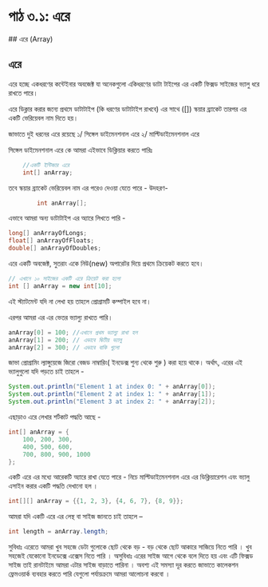 # পাঠ ৩.১: এরে

\#\# এরে \(Array\)

## এরে

এরে হচ্ছে একধরণের কন্টেইনার অবজেক্ট যা অনেকগুলো একিধরণের ডাটা টাইপের এর একটি ফিক্সড সাইজের ভ্যালু ধরে রাখতে পারে।

এরে ডিক্লার করার জন্যে প্রথমে ডাটাটাইপ \(কি ধরণের ডাটাটাইপ রাখবে\) এর সাথে \(\[\]\) স্কয়ার ব্র্যাকেট তারপর এর একটি ভেরিয়েবল নাম দিতে হয়।

জাভাতে দুই ধরনের এরে রয়েছে ১/ সিঙ্গেল ডাইমেনশনাল এরে ২/ মাল্টিডাইমেনশনাল এরে

সিঙ্গেল ডাইমেনশনাল এরে কে আমরা এইভাবে ডিক্লিয়ার করতে পারিঃ

```java
    //একটি ইন্টিজার এরে 
    int[] anArray;
```

তবে স্কয়ার ব্র্যাকেট ভেরিয়েবল নাম এর পরেও দেওয়া যেতে পারে - উদহরণ-

```java
        int anArray[];
```

এভাবে আমরা অন্য ডাটাটাইপ এর অ্যারে লিখতে পারি -

```java
long[] anArrayOfLongs;
float[] anArrayOfFloats;
double[] anArrayOfDoubles;
```

এরে একটি অবজেক্ট, সুতরাং একে নিউ\(new\) অপারেটর দিয়ে প্রথমে ক্রিয়েকট করতে হবে।

```java
// এখানে ১০ সাইজের একটি এরে ক্রিয়েট করা হলো 
int [] anArray = new int[10];
```

এই স্ট্যাটমেন্ট যদি না লেখা হয় তাহলে প্রোগ্রামটি কম্পাইল হবে না।

এরপর আমরা এর এর ভেতর ভ্যাল্যু রাখতে পারি।

```java
anArray[0] = 100; //এখানে প্রথম ভ্যাল্যু রাখা হল 
anArray[1] = 200; // এভাবে দ্বিতীয় ভ্যালু
anArray[2] = 300; // এভাবে বাকি গুলো
```

জাভা প্রোগ্রামিং ল্যাঙ্গুয়েজে জিরো বেজড নাম্বারিং\( ইনডেক্স শুন্য থেকে শুরু \) করা হয়ে থাকে। অর্থাৎ, এরের এই ভ্যালুগুলো যদি পড়তে চাই তাহলে -

```java
System.out.println("Element 1 at index 0: " + anArray[0]);
System.out.println("Element 2 at index 1: " + anArray[1]);
System.out.println("Element 3 at index 2: " + anArray[2]);
```

এছাড়াও এরে লেখার শর্টকাট পদ্ধতি আছে -

```java
int[] anArray = { 
    100, 200, 300,
    400, 500, 600, 
    700, 800, 900, 1000
};
```

একটি এরে এর মধ্যে আরেকটি অ্যারে রাখা যেতে পারে - নিচে মাল্টিডাইমেনশনাল এরে এর ডিক্লিয়ারেশন এবং ভ্যালু এসাইন করার একটি পদ্ধতি দেখানো হল ।

```java
int[][] anArray = {{1, 2, 3}, {4, 6, 7}, {8, 9}};
```

আমরা যদি একটি এরে এর লেন্থ বা সাইজ জানতে চাই তাহলে –

```java
int length = anArray.length;
```

সুবিধাঃ এরেতে আমরা খুব সহজে ডেটা গুলোকে ছোট থেকে বড় - বড় থেকে ছোট আকারে সাজিয়ে নিতে পারি । খুব সহজেই যেকোনো ইনডেক্সে এক্সেস নিতে পারি । অসুবিধাঃ এরের সাইজ আগে থেকে বলে দিতে হয় এবং এটি ফিক্সড সাইজ তাই রানটাইমে আমরা এটার সাইজ বাড়াতে পারিনা । অবশ্য এই সমস্যা দূর করতে জাভাতে কালেকশন ফ্রেমওয়ার্ক ব্যবহার করতে পারি যেগুলো পর্যায়ক্রমে আমরা আলোচনা করবো ।

